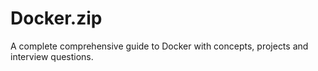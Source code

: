 # Docker.zip
A complete comprehensive guide to Docker with concepts, projects and interview questions.
